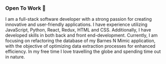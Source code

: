 ### Open To Work 👋

I am a full-stack software developer with a strong passion for creating innovative and user-friendly applications. I have experience utilizing JavaScript, Python, React, Redux, HTML and CSS. Additionally, I have developed skills in both back and front end-development. Currently, I am focusing on refactoring the database of my Barnes N Mimic application, with the objective of optimizing data extraction processes for enhanced efficiency.  In my free time I love travelling the globe and spending time out in nature.  
